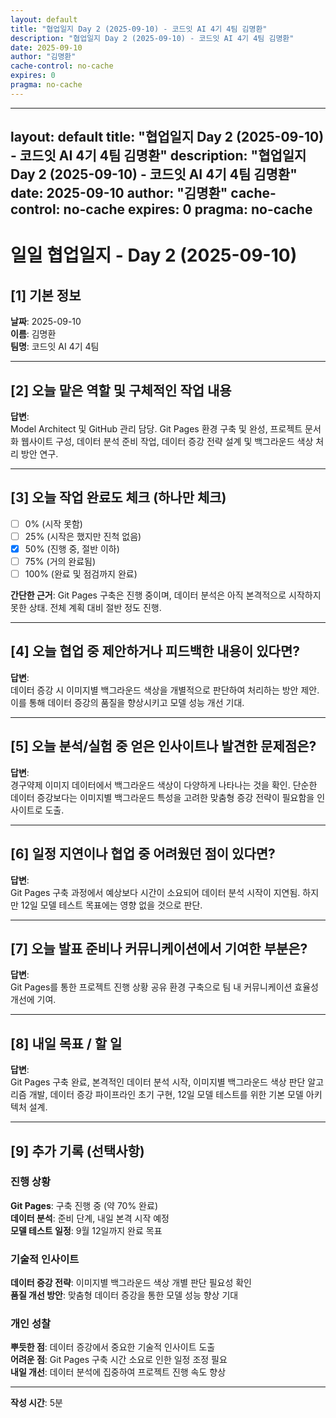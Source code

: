 ```yaml
---
layout: default
title: "협업일지 Day 2 (2025-09-10) - 코드잇 AI 4기 4팀 김명환"
description: "협업일지 Day 2 (2025-09-10) - 코드잇 AI 4기 4팀 김명환"
date: 2025-09-10
author: "김명환"
cache-control: no-cache
expires: 0
pragma: no-cache
---
```


---
layout: default
title: "협업일지 Day 2 (2025-09-10) - 코드잇 AI 4기 4팀 김명환"
description: "협업일지 Day 2 (2025-09-10) - 코드잇 AI 4기 4팀 김명환"
date: 2025-09-10
author: "김명환"
cache-control: no-cache
expires: 0
pragma: no-cache
---

# 일일 협업일지 - Day 2 (2025-09-10)

## [1] 기본 정보
**날짜**: 2025-09-10  
**이름**: 김명환  
**팀명**: 코드잇 AI 4기 4팀

---

## [2] 오늘 맡은 역할 및 구체적인 작업 내용
**답변**:  
Model Architect 및 GitHub 관리 담당. Git Pages 환경 구축 및 완성, 프로젝트 문서화 웹사이트 구성, 데이터 분석 준비 작업, 데이터 증강 전략 설계 및 백그라운드 색상 처리 방안 연구.

---

## [3] 오늘 작업 완료도 체크 (하나만 체크)
- [ ] 0% (시작 못함)
- [ ] 25% (시작은 했지만 진척 없음)  
- [x] 50% (진행 중, 절반 이하)
- [ ] 75% (거의 완료됨)
- [ ] 100% (완료 및 점검까지 완료)

**간단한 근거**: Git Pages 구축은 진행 중이며, 데이터 분석은 아직 본격적으로 시작하지 못한 상태. 전체 계획 대비 절반 정도 진행.

---

## [4] 오늘 협업 중 제안하거나 피드백한 내용이 있다면?
**답변**:  
데이터 증강 시 이미지별 백그라운드 색상을 개별적으로 판단하여 처리하는 방안 제안. 이를 통해 데이터 증강의 품질을 향상시키고 모델 성능 개선 기대.

---

## [5] 오늘 분석/실험 중 얻은 인사이트나 발견한 문제점은?
**답변**:  
경구약제 이미지 데이터에서 백그라운드 색상이 다양하게 나타나는 것을 확인. 단순한 데이터 증강보다는 이미지별 백그라운드 특성을 고려한 맞춤형 증강 전략이 필요함을 인사이트로 도출.

---

## [6] 일정 지연이나 협업 중 어려웠던 점이 있다면?
**답변**:  
Git Pages 구축 과정에서 예상보다 시간이 소요되어 데이터 분석 시작이 지연됨. 하지만 12일 모델 테스트 목표에는 영향 없을 것으로 판단.

---

## [7] 오늘 발표 준비나 커뮤니케이션에서 기여한 부분은?
**답변**:  
Git Pages를 통한 프로젝트 진행 상황 공유 환경 구축으로 팀 내 커뮤니케이션 효율성 개선에 기여.

---

## [8] 내일 목표 / 할 일
**답변**:  
Git Pages 구축 완료, 본격적인 데이터 분석 시작, 이미지별 백그라운드 색상 판단 알고리즘 개발, 데이터 증강 파이프라인 초기 구현, 12일 모델 테스트를 위한 기본 모델 아키텍처 설계.

---

## [9] 추가 기록 (선택사항)

### 진행 상황
**Git Pages**: 구축 진행 중 (약 70% 완료)  
**데이터 분석**: 준비 단계, 내일 본격 시작 예정  
**모델 테스트 일정**: 9월 12일까지 완료 목표

### 기술적 인사이트
**데이터 증강 전략**: 이미지별 백그라운드 색상 개별 판단 필요성 확인  
**품질 개선 방안**: 맞춤형 데이터 증강을 통한 모델 성능 향상 기대

### 개인 성찰
**뿌듯한 점**: 데이터 증강에서 중요한 기술적 인사이트 도출  
**어려운 점**: Git Pages 구축 시간 소요로 인한 일정 조정 필요  
**내일 개선**: 데이터 분석에 집중하여 프로젝트 진행 속도 향상

---

**작성 시간**: 5분
